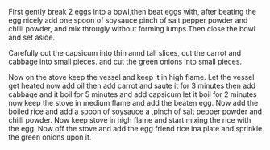 First gently break 2 eggs into a bowl,then beat eggs with, 
after beating the egg nicely add one spoon of soysauce pinch of salt,pepper powder and chilli powder,
and mix througly without forming lumps.Then close the bowl and set aside.

Carefully cut the capsicum into thin annd tall slices,
cut the carrot and cabbage into small pieces.
and cut the green onions into small pieces.

Now on the stove keep the vessel and keep it in high flame.
Let the vessel get heated now add oil then add carrot and saute it for 3 minutes then add cabbage and it boil for 5 minutes 
and add capsicum let it boil for 2 minutes now keep the stove in medium flame and add the beaten egg. 
Now add the boiled rice and add a spoon of soysauce a ,pinch of salt pepper powder and chilli powder.
Now keep stove in high flame and start mixing the rice with the egg.
Now off the stove and add the egg friend rice ina plate and sprinkle the green onions upon it.


